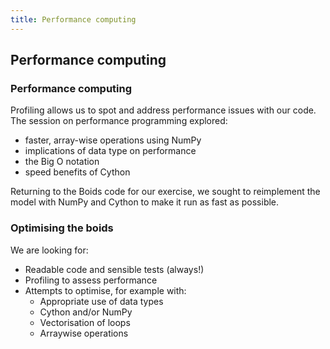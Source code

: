 ```yaml
---
title: Performance computing
---
```


## Performance computing

### Performance computing

Profiling allows us to spot and address performance issues with our code. The session on performance programming explored: 

* faster, array-wise operations using NumPy
* implications of data type on performance
* the Big O notation
* speed benefits of Cython

Returning to the Boids code for our exercise, we sought to reimplement the model with NumPy and Cython to make it run as fast as possible.

### Optimising the boids

We are looking for:

* Readable code and sensible tests (always!)
* Profiling to assess performance
* Attempts to optimise, for example with:
    - Appropriate use of data types
    - Cython and/or NumPy
    - Vectorisation of loops
    - Arraywise operations


<!--
Reminder about the importance of tests, which most people completing the exercise neglected. Also, if refactoring, keep the original functionality. Still need to plot. Still need to be able to run.
-->

<!--
### Title

Before:

``` python

```

After:

``` python

```
!-->

<!--
### Sample solution

A sample solution is available at: 
TO DO.
-->



